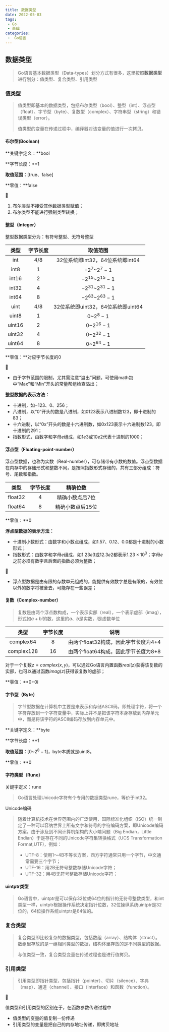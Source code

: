 ```yaml
---
title: 数据类型
date: 2022-05-03
tags:
 - Go
 - 基础
categories:
 -  Go语言
---
```


## 数据类型

> Go语言基本数据类型（Data-types）划分方式有很多，这里按照**数据类型**进行划分：值类型、复合类型、引用类型

### 值类型

> 值类型即基本的数据类型，包括布尔类型（bool）、整型（int）、浮点型（float）、字节型（byte）、复数型（complex）、字符串型（string）和错误类型（error）。
>
> 值类型的变量在传递过程中，编译器对该变量的值进行一次拷贝。

#### 布尔型(Boolean)

**关键字定义：**bool

**字节长度：**1

**取值范围：**[true、false]

**零值：**false

👣

1. 布尔类型不接受其他数据类型赋值；
2. 布尔类型不能进行强制类型转换；

#### 整型（Integer）

整型数据类型分为：有符号整型、无符号整型

|  类型  | 字节长度 |              取值范围              |
| :----: | :------: | :--------------------------------: |
|  int   |   4/8    |  32位系统即int32，64位系统即int64  |
|  int8  |    1     |           $-2^7$~$2^7-1$           |
| int16  |    2     |        $-2^{15}$~$2^{15}-1$        |
| int32  |    4     |        $-2^{31}$~$2^{31}-1$        |
| int64  |    8     |        $-2^{63}$~$2^{63}-1$        |
|  uint  |   4/8    | 32位系统即uint32，64位系统即uint64 |
| uint8  |    1     |             0~$2^8-1$              |
| uint16 |    2     |            0~$2^{16}-1$            |
| uint32 |    4     |            0~$2^{32}-1$            |
| uint64 |    8     |            0~$2^{64}-1$            |

**零值：**对应字节长度的0

👣

- 由于字节范围的限制，尤其需注意“溢出”问题，可使用math包中“Max”和“Min”开头的常量帮组检查溢出；

**整型数据的表示方法：**

- 十进制，如$-123$、0、256；
- 八进制，以“0”开头的数是八进制，如0123表示八进制数123，即十进制的83；
- 十六进制，以“0x”开头的数是十六进制数，如0x123表示十六进制数123，即十进制的291；
- 指数形式，由数字和字母$e$组成，如$1e3$或$10e2$代表十进制的1000；

#### 浮点型（Floating-point-number）

浮点型数据，也称为实数（Real-number），可存储带有小数的数值。浮点型数据在内存中的存储形式和整数不同，是按照指数形式存储的，共有三部分组成：符号、尾数和指数。

|  类型   | 字节长度 |     精确位数     |
| :-----: | :------: | :--------------: |
| float32 |    4     | 精确小数点后7位  |
| float64 |    8     | 精确小数点后15位 |

**零值：**0

**浮点型数据的表示方法：**

- 十进制小数形式：由数字和小数点组成，如1.57、0.12、0.0都是十进制的小数形式；
- 指数形式：由数字和字母$e$组成，如$1.23e3$或$12.3e2$都表示$1.23\times10^3$；字母$e$之前必须有数字且后面的指数必须为整数；

👣

- 浮点型数据是由有限的存数单元组成的，能提供有效数字总是有限的，有效位以外的数字将被舍去，可能存在一些误差；

#### 复数（Complex-number）

> 复数是由两个浮点数构成，一个表示实部（real），一个表示虚部（imag），形式如$a+bi$的数，这里的$a$、$b$是实数，$i$是虚数单位

|    类型    | 字节长度 |                 说明                 |
| :--------: | :------: | :----------------------------------: |
| complex64  |    8     | 由两个float32构成，因此字节长度为4+4 |
| complex128 |    16    | 由两个float64构成，因此字节长度为8+8 |

对于一个复数$z=complex(x,y)$，可以通过Go语言内置函数$real(z)$获得该复数的实部，也可以通过函数$imag(z)$获得该复数的虚部；

**零值：**0+0i

#### 字节型（Byte）

> 字节型数据在计算机中主要是来表示和存储ASCII码，即处理字符，将一个字符存放到一个字符变量中，实际上并不是把该字符本身存放到内存单元中，而是将该字符的ASCII编码存放到内存单元中。

**关键字定义：**byte

**字节长度：**1

**取值范围：**[0~$2^8-1$]，byte本质就是uint8。

**零值：**0

#### 字符类型（Rune）

关键字定义：rune

> Go语言处理Unicode字符有个专用的数据类型rune，等价于int32。

Unicode编码

> 随着计算机技术在世界范围内的广泛使用，国际标准化组织（ISO）统一制定了一种可以容纳世界上所有文字和符号的字符编码方案，即Unicode编码方案。由于涉及到不同计算机架构的大小端问题（Big Endian，Little Endian）于是存在不同的Unicode字符集转换格式（UCS Transformation Format,UTF)，例如：
>
> - UTF-8：使用1～4B不等长方案，西方字符通常只用一个字节，中文通常需要三个字节；
> - UTF-16：用2B无符号整数存储Unicode字符；
> - UTF-32：用4B无符号整数存储Unicode字符；

#### uintptr类型

> Go语言中，uintptr是可以保存32位或64位的指针的无符号整数类型，和int类型一样，uintptr根据操作系统决定指针位数，32位操纵系统uintptr是32位的，64位操作系统uintptr是64位的。
> 

### 复合类型

> 复合类型即比较复杂的数据类型，包括数组（array）、结构体（struct）。数组里存放的是一组相同类型的数据，结构体里存放的是不同类型的数据。
>
> 与值类型一致，复合类型变量在传递过程也是进行值拷贝。

### 引用类型

> 引用类型即指针类型，包括指针（pointer）、切片（silence）、字典（map）、通道（channel）、接口（interface）和函数（function）。

:eyes: 

值类型和引用类型的区别在于，在函数参数传递过程中

- 值类型的变量的值复制一份传递
- 引用类型的变量是把自己的内存地址传递，即拷贝地址